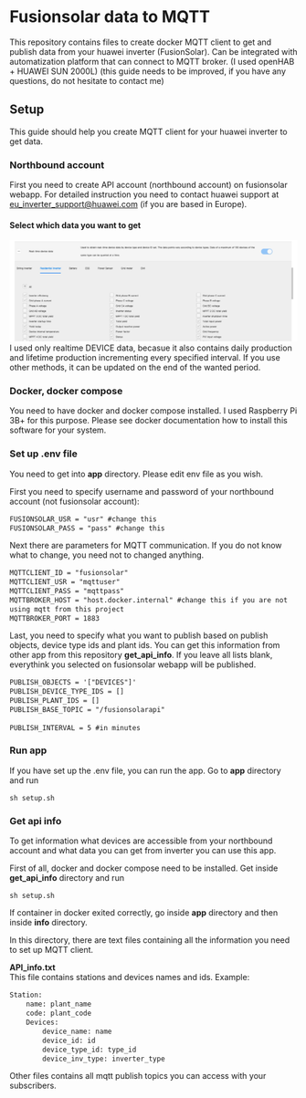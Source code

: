# Fusionsolar data to MQTT
This repository contains files to create docker MQTT client to get and publish data from your huawei inverter (FusionSolar).
Can be integrated with automatization platform that can connect to MQTT broker. (I used openHAB + HUAWEI SUN 2000L)
(this guide needs to be improved, if you have any questions, do not hesitate to contact me)

## Setup
This guide should help you create MQTT client for your huawei inverter to get data.

### Northbound account
First you need to create API account (northbound account) on fusionsolar webapp. For detailed instruction you need to contact huawei support at eu_inverter_support@huawei.com (if you are based in Europe).

#### Select which data you want to get
![image](imgs/selecting_data.jpg)
I used only realtime DEVICE data, becasue it also contains daily production and lifetime production incrementing every specified interval. If you use other methods, it can be updated on the end of the wanted period.

### Docker, docker compose
You need to have docker and docker compose installed.
I used Raspberry Pi 3B+ for this purpose. Please see docker documentation how to install this software for your system.

### Set up .env file
You need to get into **app** directory. Please edit env file as you wish.

First you need to specify username and password of your northbound account (not fusionsolar account):

    FUSIONSOLAR_USR = "usr" #change this
    FUSIONSOLAR_PASS = "pass" #change this

Next there are parameters for MQTT communication.
If you do not know what to change, you need not to changed anything.

    MQTTCLIENT_ID = "fusionsolar" 
    MQTTCLIENT_USR = "mqttuser"
    MQTTCLIENT_PASS = "mqttpass"
    MQTTBROKER_HOST = "host.docker.internal" #change this if you are not using mqtt from this project
    MQTTBROKER_PORT = 1883

Last, you need to specify what you want to publish based on publish objects, device type ids and plant ids. You can get this information from other app from this repository **get_api_info**. If you leave all lists blank, everythink you selected on fusionsolar webapp will be published.

    PUBLISH_OBJECTS = '["DEVICES"]' 
    PUBLISH_DEVICE_TYPE_IDS = []
    PUBLISH_PLANT_IDS = []
    PUBLISH_BASE_TOPIC = "/fusionsolarapi"

    PUBLISH_INTERVAL = 5 #in minutes


### Run app
If you have set up the .env file, you can run the app.
Go to **app** directory and run

    sh setup.sh
    

### Get api info
To get information what devices are accessible from your northbound account and what data you can get from inverter you can use this app.

First of all, docker and docker compose need to be installed.
Get inside **get_api_info** directory and run

    sh setup.sh

If container in docker exited correctly, go inside **app** directory and then inside **info** directory.

In this directory, there are text files containing all the information you need to set up MQTT client.

**API_info.txt**
\
This file contains stations and devices names and ids.
Example:

    Station: 
        name: plant_name  
        code: plant_code
        Devices:
            device_name: name
            device_id: id                  
            device_type_id: type_id 
            device_inv_type: inverter_type

Other files contains all mqtt publish topics you can access with your subscribers.

